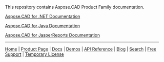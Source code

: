 This repository contains Aspose.CAD Product Family documentation.

[Aspose.CAD for .NET Documentation](net)

[Aspose.CAD for Java Documentation](java)

[Aspose.CAD for JasperReports Documentation](jasperreports)

------------
[Home](https://www.aspose.com/) | [Product Page](https://products.aspose.com/cad/) | [Docs](https://docs.aspose.com/cad/) | [Demos](https://products.aspose.app/cad/family) | [API Reference](https://reference.aspose.com/cad/net) | [Blog](https://blog.aspose.com/category/cad/) | [Search](https://search.aspose.com/) | [Free Support](https://forum.aspose.com/c/cad/19) |  [Temporary License](https://purchase.aspose.com/temporary-license)

